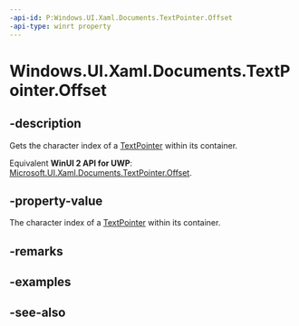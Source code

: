 ```yaml
---
-api-id: P:Windows.UI.Xaml.Documents.TextPointer.Offset
-api-type: winrt property
---
```


<!-- Property syntax
public int Offset { get; }
-->

# Windows.UI.Xaml.Documents.TextPointer.Offset

## -description
Gets the character index of a [TextPointer](textpointer.md) within its container.

Equivalent **WinUI 2 API for UWP**: [Microsoft.UI.Xaml.Documents.TextPointer.Offset](/windows/winui/api/microsoft.ui.xaml.documents.textpointer.offset).

## -property-value
The character index of a [TextPointer](textpointer.md) within its container.

## -remarks

## -examples

## -see-also
